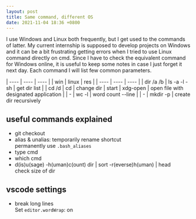 ```yaml
---
layout: post
title: Same command, different OS
date: 2021-11-04 18:36 +0800
---
```


I use Windows and Linux both frequently, but I get used to the commands of latter. My current internship is supposed to develop
projects on Windows and it can be a bit frustrating getting errors when I tried to use Linux command directly on cmd. 
Since I have to check the equivalent command for Windows online, it is useful to keep some notes in case I just forget it next day.
Each command I will list few common parameters.

| ---- | ---- | ---- |
| win | linux | res |
| ---- | ---- | ---- |
| dir /a /b  | ls -a -l -sh | get dir list |
| cd /d | cd | change dir 
| start | xdg-open | open file with designated application |
| - | wc -l | word count --line |
| - | mkdir -p | create dir recursively



## useful commands explained 
- git checkout
- alias & unalias: temporarily rename shortcut  
  permanently use `.bash_aliases`
- type cmd
- which cmd
- d(is)u(sage) -h(uman)c(ount) dir | sort -r(everse)h(uman) | head  
  check size of dir


## vscode settings
- break long lines  
  Set `editor.wordWrap`: on